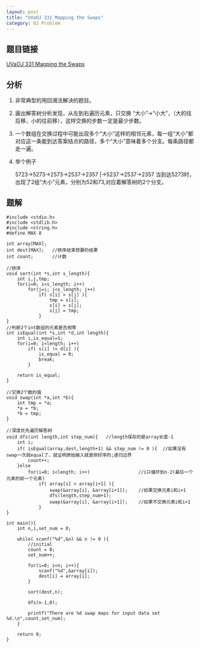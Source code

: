 ```yaml
---
layout: post
title: "UVaOJ 331 Mapping the Swaps"
category: OJ Problem
---
```


## 题目链接

[UVaOJ 331 Mapping the Swaps](http://uva.onlinejudge.org/index.php?option=com_onlinejudge&Itemid=8&category=108&page=show_problem&problem=267)

## 分析

1. 非常典型的用回溯法解决的题目。

2. 画出解答树分析发现，从左到右遍历元素，只交换 “大小”->“小大”，（大的往后移，小的往前移），这样交换的步数一定是最少步数。

3. 一个数组在交换过程中可能出现多个“大小”这样的相邻元素，每一组“大小”都对应这一条能到达答案结点的路径，多个“大小”意味着多个分支。每条路径都走一遍。

4. 举个例子

    5723->5273->2573->2537->2357
       |->5237->2537->2357</pre>
当到达5273时，出现了2组“大小”元素，分别为52和73,对应着解答树的2个分支。

## 题解

    #include <stdio.h>
    #include <stdlib.h>
    #include <string.h>
    #define MAX 8

    int array[MAX];
    int dest[MAX];   //排序结束想要的结果
    int count;       //计数

    //排序
    void sort(int *s,int s_length){  
        int i,j,tmp;
        for(i=0; i<s_length; i++)
            for(j=i; j<s_length; j++)
                if( s[i] > s[j] ){
                    tmp = s[i];
                    s[i] = s[j];
                    s[j] = tmp;
                }
    }
    //判断2个int数组的元素是否相等
    int isEqual(int *s,int *d,int length){  
        int i,is_equal=1;
        for(i=0; i<length; i++)
            if( s[i] != d[i] ){ 
                is_equal = 0;
                break;
            }

        return is_equal;
    }

    //交换2个数的值
    void swap(int *a,int *b){
        int tmp = *a;
        *a = *b;
        *b = tmp;
    }

    //深度优先遍历解答树
    void dfs(int length,int step_num){   //length保存的是array长度-1  
        int i;
        if( isEqual(array,dest,length+1) && step_num != 0 ){  //如果没有swap一次就equal了，就证明原始输入就是排好序的;递归边界
            count++;
        }else
            for(i=0; i<length; i++)                  //i只循环到n-2(最后一个元素的前一个元素)
                if( array[i] > array[i+1] ){
                    swap(&array[i], &array[i+1]);    //如果交换元素i和i+1
                    dfs(length,step_num+1);
                    swap(&array[i], &array[i+1]);    //如果不交换元素i和i+1
                }
    }

    int main(){
        int n,i,set_num = 0;
    
        while( scanf("%d",&n) && n != 0 ){  
            //initial
            count = 0;
            set_num++;

            for(i=0; i<n; i++){  
                scanf("%d",&array[i]);
                dest[i] = array[i];
            }

            sort(dest,n);

            dfs(n-1,0);

            printf("There are %d swap maps for input data set %d.\n",count,set_num);
        }

        return 0;
    }

